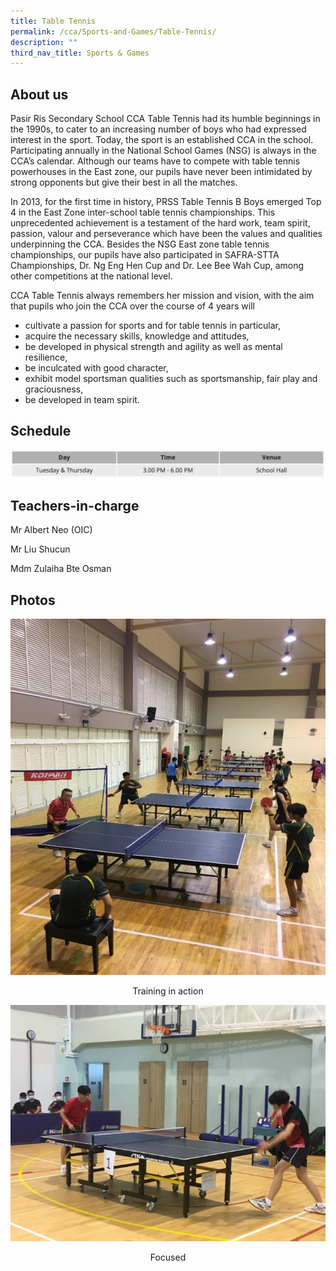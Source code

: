 ```yaml
---
title: Table Tennis
permalink: /cca/Sports-and-Games/Table-Tennis/
description: ""
third_nav_title: Sports & Games
---
```

About us
--------

Pasir Ris Secondary School CCA Table Tennis had its humble beginnings in the 1990s, to cater to an increasing number of boys who had expressed interest in the sport. Today, the sport is an established CCA in the school. Participating annually in the National School Games (NSG) is always in the CCA’s calendar. Although our teams have to compete with table tennis powerhouses in the East zone, our pupils have never been intimidated by strong opponents but give their best in all the matches.

In 2013, for the first time in history, PRSS Table Tennis B Boys emerged Top 4 in the East Zone inter-school table tennis championships. This unprecedented achievement is a testament of the hard work, team spirit, passion, valour and perseverance which have been the values and qualities underpinning the CCA. Besides the NSG East zone table tennis championships, our pupils have also participated in SAFRA-STTA Championships, Dr. Ng Eng Hen Cup and Dr. Lee Bee Wah Cup, among other competitions at the national level.  

CCA Table Tennis always remembers her mission and vision, with the aim that pupils who join the CCA over the course of 4 years will

  

*   cultivate a passion for sports and for table tennis in particular,
*   acquire the necessary skills, knowledge and attitudes,
*   be developed in physical strength and agility as well as mental resilience,
*   be inculcated with good character,
*   exhibit model sportsman qualities such as sportsmanship, fair play and graciousness,
*   be developed in team spirit.

Schedule
--------

![](/images/ttschedule.png)

Teachers-in-charge
------------------

Mr Albert Neo (OIC)

Mr Liu Shucun

Mdm Zulaiha Bte Osman

Photos
------

![](/images/Training%20in%20action.jpeg)
<center>Training in action</center>

![](/images/Focused.jpeg)
<center>Focused</center>